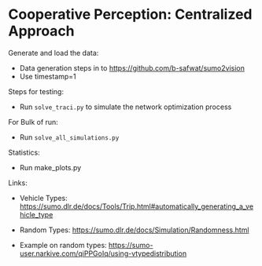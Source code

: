 # Cooperative Perception: Centralized Approach
Generate and load the data:
* Data generation steps in to https://github.com/b-safwat/sumo2vision
* Use timestamp=1

Steps for testing:
* Run `solve_traci.py` to simulate the network optimization process

For Bulk of run: 
* Run `solve_all_simulations.py`

Statistics:
* Run make_plots.py 

Links:
- Vehicle Types:
https://sumo.dlr.de/docs/Tools/Trip.html#automatically_generating_a_vehicle_type

- Random Types:
https://sumo.dlr.de/docs/Simulation/Randomness.html

- Example on random types:
https://sumo-user.narkive.com/qiPPGoIq/using-vtypedistribution
